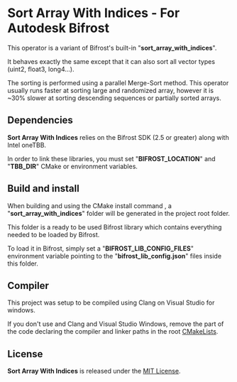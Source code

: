 # Sort Array With Indices - For Autodesk Bifrost

This operator is a variant of Bifrost's built-in "**sort_array_with_indices**". 

It behaves exactly the same except that it can also sort all vector types (uint2, float3, long4...). 

The sorting is performed using a parallel Merge-Sort method. This operator usually runs faster at sorting large and randomized array, however it is ~30% slower at sorting descending sequences or partially sorted arrays.

## Dependencies
**Sort Array With Indices** relies on the Bifrost SDK (2.5 or greater) along with Intel oneTBB. 

In order to link these libraries, you must set "**BIFROST_LOCATION**" and "**TBB_DIR**" CMake or environment variables.

## Build and install
When building and using the CMake install command , a "**sort_array_with_indices**" folder will be generated in the project root folder. 

This folder is a ready to be used Bifrost library which contains everything needed to be loaded by Bifrost. 

To load it in Bifrost, simply set a "**BIFROST_LIB_CONFIG_FILES**" environment variable pointing to the "**bifrost_lib_config.json**" files inside this folder.

## Compiler
This project was setup to be compiled using Clang on Visual Studio for windows. 

If you don't use and Clang and Visual Studio Windows, remove the part of the code declaring the compiler and linker paths in the root [CMakeLists](CMakeLists.txt).

## License
**Sort Array With Indices** is released under the [MIT License](LICENSE.md).